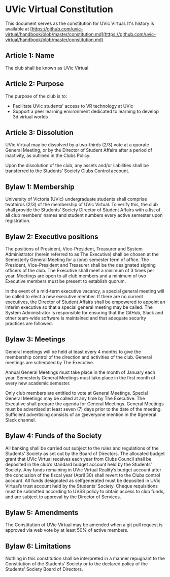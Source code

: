 # UVic Virtual Constitution
This document serves as the constitution for UVic Virtual. It's history is available at [https://github.com/uvic-virtual/handbook/blob/master/constitution.md](https://github.com/uvic-virtual/handbook/blob/master/constitution.md)
## Article 1: Name
The club shall be known as UVic Virtual
## Article 2: Purpose
The purpose of the club is to:
* Facilitate UVic students' access to VR technology at UVic
* Support a peer learning environment dedicated to learning to develop 3d virtual worlds
## Article 3: Dissolution
UVic Virtual may be dissolved by a two-thirds (2/3) vote at a quorate
General Meeting, or by the Director of Student Affairs after a period of inactivity, as
outlined in the Clubs Policy.

Upon the dissolution of the club, any assets and/or liabilities shall be transferred to
the Students’ Society Clubs Control account.
## Bylaw 1: Membership
University of Victoria (UVic) undergraduate students shall comprise twothirds (2/3) of
the membership of UVic Virtual. To verify this, the club shall provide
the Students’ Society Director of Student Affairs with a list of all club members’ names
and student numbers every active semester upon registration.
## Bylaw 2: Executive positions
The positions of President, Vice-President, Treasurer and System Administrator (herein referred to as The Executive) shall be chosen at the Semesterly
General Meeting for a (one) semester term of office. The President, Vice-President and Treasurer shall be the designated signing officers of the club. The
Executive shall meet a minimum of 3 times per year. Meetings are open to all club
members and a minimum of two Executive members must be present to establish
quorum.

In the event of a mid-term executive vacancy, a special general meeting will be called
to elect a new executive member. If there are no current executives, the Director of
Student Affairs shall be empowered to appoint an interim executive so that a special
general meeting may be called. The System Administrator is responsible for ensuring that the GitHub, Slack and other team-wide software is maintained and that adequate security practices are followed.
## Bylaw 3: Meetings
General meetings will be held at least every 4 months to give the membership control
of the direction and activities of the club. General meetings are scheduled by The
Executive.

Annual General Meetings must take place in the month of January each year.
Semesterly General Meetings must take place in the first month of every new
academic semester.

Only club members are entitled to vote at General Meetings. Special General Meetings
may be called at any time by The Executive. The Executive shall prepare the agenda
for General Meetings. General Meetings must be advertised at least seven (7) days
prior to the date of the meeting. Sufficient advertising consists of an @everyone mention in the #general Slack channel.
## Bylaw 4: Funds of the Society
All banking shall be carried out subject to the rules and regulations of the Students’
Society as set out by the Board of Directors. The allocated budget grant that UVic Virtual receives each year from Clubs
Council shall be deposited in the club’s standard budget account held by the
Students’ Society. Any funds remaining in UVic Virtual
Reality’s budget account after the conclusion of the fiscal year
(April 30) shall revert to the Clubs control account. All funds designated as selfgenerated
must be deposited in UVic Virtual’s
trust account held by the Students’ Society. Cheque requisitions must be submitted
according to UVSS policy to obtain access to club funds, and are subject to approval by
the Director of Services. 
## Bylaw 5: Amendments
The Constitution of UVic Virtual may be
amended when a git pull request is approved via web vote by at least 50% of active members.
## Bylaw 6: Limitations
Nothing in this constitution shall be interpreted in a manner repugnant to the
Constitution of the Students’ Society or to the declared policy of the Students’ Society
Board of Directors. 
